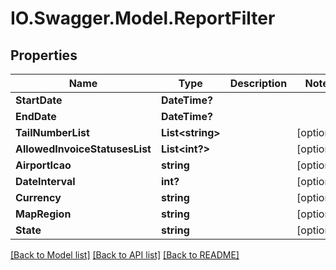 # IO.Swagger.Model.ReportFilter
## Properties

Name | Type | Description | Notes
------------ | ------------- | ------------- | -------------
**StartDate** | **DateTime?** |  | 
**EndDate** | **DateTime?** |  | 
**TailNumberList** | **List&lt;string&gt;** |  | [optional] 
**AllowedInvoiceStatusesList** | **List&lt;int?&gt;** |  | [optional] 
**AirportIcao** | **string** |  | [optional] 
**DateInterval** | **int?** |  | [optional] 
**Currency** | **string** |  | [optional] 
**MapRegion** | **string** |  | [optional] 
**State** | **string** |  | [optional] 

[[Back to Model list]](../README.md#documentation-for-models) [[Back to API list]](../README.md#documentation-for-api-endpoints) [[Back to README]](../README.md)

